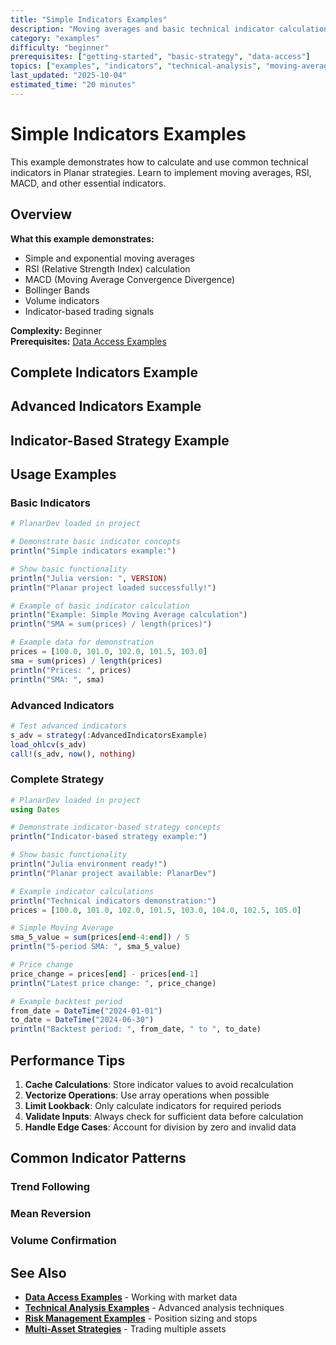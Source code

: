 ```yaml
---
title: "Simple Indicators Examples"
description: "Moving averages and basic technical indicator calculations"
category: "examples"
difficulty: "beginner"
prerequisites: ["getting-started", "basic-strategy", "data-access"]
topics: ["examples", "indicators", "technical-analysis", "moving-averages"]
last_updated: "2025-10-04"
estimated_time: "20 minutes"
---
```


# Simple Indicators Examples

This example demonstrates how to calculate and use common technical indicators in Planar strategies. Learn to implement moving averages, RSI, MACD, and other essential indicators.

## Overview

**What this example demonstrates:**
- Simple and exponential moving averages
- RSI (Relative Strength Index) calculation
- MACD (Moving Average Convergence Divergence)
- Bollinger Bands
- Volume indicators
- Indicator-based trading signals

**Complexity:** Beginner  
**Prerequisites:** [Data Access Examples](data-access.md)

## Complete Indicators Example


## Advanced Indicators Example


## Indicator-Based Strategy Example


## Usage Examples

### Basic Indicators
```julia
# PlanarDev loaded in project

# Demonstrate basic indicator concepts
println("Simple indicators example:")

# Show basic functionality
println("Julia version: ", VERSION)
println("Planar project loaded successfully!")

# Example of basic indicator calculation
println("Example: Simple Moving Average calculation")
println("SMA = sum(prices) / length(prices)")

# Example data for demonstration
prices = [100.0, 101.0, 102.0, 101.5, 103.0]
sma = sum(prices) / length(prices)
println("Prices: ", prices)
println("SMA: ", sma)
```

### Advanced Indicators
```julia
# Test advanced indicators
s_adv = strategy(:AdvancedIndicatorsExample)
load_ohlcv(s_adv)
call!(s_adv, now(), nothing)
```

### Complete Strategy
```julia
# PlanarDev loaded in project
using Dates

# Demonstrate indicator-based strategy concepts
println("Indicator-based strategy example:")

# Show basic functionality
println("Julia environment ready!")
println("Planar project available: PlanarDev")

# Example indicator calculations
println("Technical indicators demonstration:")
prices = [100.0, 101.0, 102.0, 101.5, 103.0, 104.0, 102.5, 105.0]

# Simple Moving Average
sma_5_value = sum(prices[end-4:end]) / 5
println("5-period SMA: ", sma_5_value)

# Price change
price_change = prices[end] - prices[end-1]
println("Latest price change: ", price_change)

# Example backtest period
from_date = DateTime("2024-01-01")
to_date = DateTime("2024-06-30")
println("Backtest period: ", from_date, " to ", to_date)
```

## Performance Tips

1. **Cache Calculations**: Store indicator values to avoid recalculation
2. **Vectorize Operations**: Use array operations when possible
3. **Limit Lookback**: Only calculate indicators for required periods
4. **Validate Inputs**: Always check for sufficient data before calculation
5. **Handle Edge Cases**: Account for division by zero and invalid data

## Common Indicator Patterns

### Trend Following

### Mean Reversion

### Volume Confirmation

## See Also

- **[Data Access Examples](data-access.md)** - Working with market data
- **[Technical Analysis Examples](#technical-analysis)** - Advanced analysis techniques
- **[Risk Management Examples](../../advanced/risk-management.md)** - Position sizing and stops
- **[Multi-Asset Strategies](#multi-asset)** - Trading multiple assets